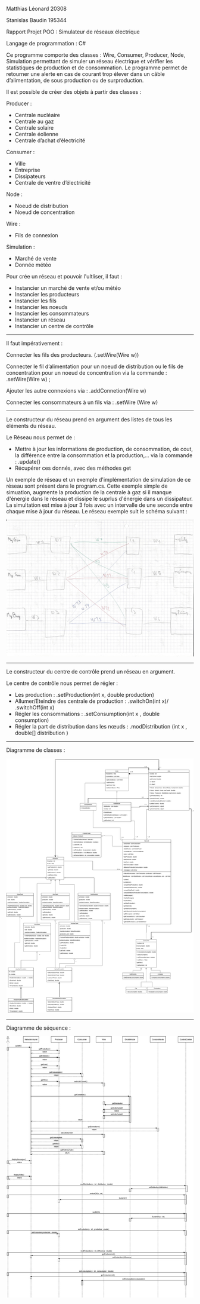 Matthias Léonard 20308

Stanislas Baudin 195344

Rapport Projet POO : Simulateur de réseaux électrique

Langage de programmation : C# 

Ce programme comporte des classes : Wire, Consumer, Producer, Node, Simulation permettant de simuler un réseau électrique et vérifier les statistiques de production et de consommation. Le programme permet de retourner une alerte en cas de courant trop élever dans un câble d’alimentation, de sous production ou de surproduction. 

Il est possible de créer des objets à partir des classes : 

Producer : 
- Centrale nucléaire 
- Centrale au gaz
- Centrale solaire 
- Centrale éolienne 
- Centrale d’achat d’électricité 

Consumer : 
- Ville
- Entreprise
- Dissipateurs
- Centrale de ventre d’électricité 

Node : 
- Noeud de distribution 
- Noeud de concentration 

Wire :
- Fils de connexion 

Simulation : 
- Marché de vente 
- Donnée météo



Pour crée un réseau et pouvoir l'ultliser, il faut :
- Instancier un marché de vente et/ou météo
- Instancier les producteurs  
- Instancier les fils 
- Instancier les noeuds 
- Instancier les consommateurs
- Instancier un réseau 
- Instancier un centre de contrôle

----------------------------------

Il faut impérativement : 

Connecter les fils des producteurs. (.setWire(Wire w))

Connecter le fil d’alimentation pour un noeud de distribution ou le fils de concentration pour un noeud de concentration via la commande : .setWire(Wire w) ;

Ajouter les autre connexions via : .addConnetion(Wire w)

Connecter les consommateurs à un fils via : .setWire (Wire w)

----------------------------------

Le constructeur du réseau prend en argument des listes de tous les éléments du réseau.

Le Réseau nous permet de :

- Mettre à jour les informations de production, de consommation, de cout, la différence entre la consommation et la production,... via la commande : .update()
- Récupérer ces donnés, avec des méthodes get

Un exemple de réseau et un exemple d'implémentation de simulation de ce réseau sont présent dans le program.cs. Cette exemple simple de simuation, augmente la production de la centrale à gaz si il manque d'énergie dans le réseau et dissipe le suprlus d'énergie dans un dissipateur. La simultation est mise à jour 3 fois avec un intervalle de une seconde entre chaque mise à jour du réseau. Le réseau exemple suit le schéma suivant : 

![Screenshot](Image/Exemple.png)

----------------------------------

Le constructeur du centre de contrôle prend un réseau en argument.

Le centre de contrôle nous permet de régler : 
- Les production : .setProduction(int x, double production)
- Allumer/Eteindre des centrale de production : .switchOn(int x)/ .switchOff(int x)  
- Régler les consommations : .setConsumption(int x , double consumption)
- Régler la part de distribution dans les nœuds : .modDistribution (int x , double[] distribution )

----------------------------------

Diagramme de classes :

![Screenshot](Image/DiagrammeDeClasses.png)

----------------------------------

Diagramme de séquence : 

![Screenshot](Image/DiagrameDeSequence.png)


